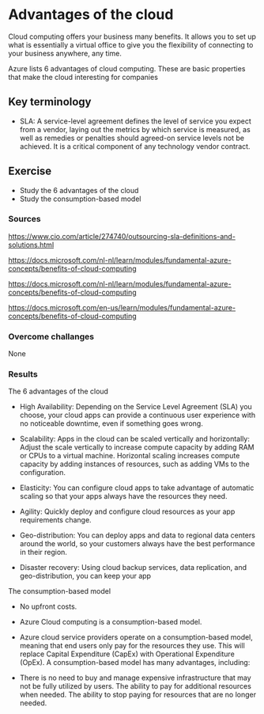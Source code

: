 # Advantages of the cloud

Cloud computing offers your business many benefits. It allows you to set up what is essentially a virtual office to give you the flexibility of connecting to your business anywhere, any time.

Azure lists 6 advantages of cloud computing. These are basic properties that make the cloud interesting for companies

## Key terminology

- SLA: A service-level agreement defines the level of service you expect from a vendor, laying out the metrics by which service is measured, as well as remedies or penalties should agreed-on service levels not be achieved. It is a critical component of any technology vendor contract.


## Exercise

- Study the 6 advantages of the cloud
- Study the consumption-based model

### Sources

https://www.cio.com/article/274740/outsourcing-sla-definitions-and-solutions.html

https://docs.microsoft.com/nl-nl/learn/modules/fundamental-azure-concepts/benefits-of-cloud-computing

https://docs.microsoft.com/nl-nl/learn/modules/fundamental-azure-concepts/benefits-of-cloud-computing

https://docs.microsoft.com/en-us/learn/modules/fundamental-azure-concepts/benefits-of-cloud-computing

### Overcome challanges

None

### Results

The 6 advantages of the cloud

 - High Availability: Depending on the Service Level Agreement (SLA) you choose, your cloud apps can provide a continuous user experience with no noticeable downtime, even if something goes wrong.

- Scalability: Apps in the cloud can be scaled vertically and horizontally:
Adjust the scale vertically to increase compute capacity by adding RAM or CPUs to a virtual machine.
Horizontal scaling increases compute capacity by adding instances of resources, such as adding VMs to the configuration.

- Elasticity: You can configure cloud apps to take advantage of automatic scaling so that your apps always have the resources they need.

- Agility: Quickly deploy and configure cloud resources as your app requirements change.

- Geo-distribution: You can deploy apps and data to regional data centers around the world, so your customers always have the best performance in their region.

- Disaster recovery: Using cloud backup services, data replication, and geo-distribution, you can keep your app



The consumption-based model


- No upfront costs.

- Azure Cloud computing is a consumption-based model.

- Azure cloud service providers operate on a consumption-based model, meaning that end users only pay for the resources they use. This will replace Capital Expenditure (CapEx) with Operational Expenditure (OpEx).
A consumption-based model has many advantages, including:


- There is no need to buy and manage expensive infrastructure that may not be fully utilized by users.
The ability to pay for additional resources when needed.
The ability to stop paying for resources that are no longer needed.

